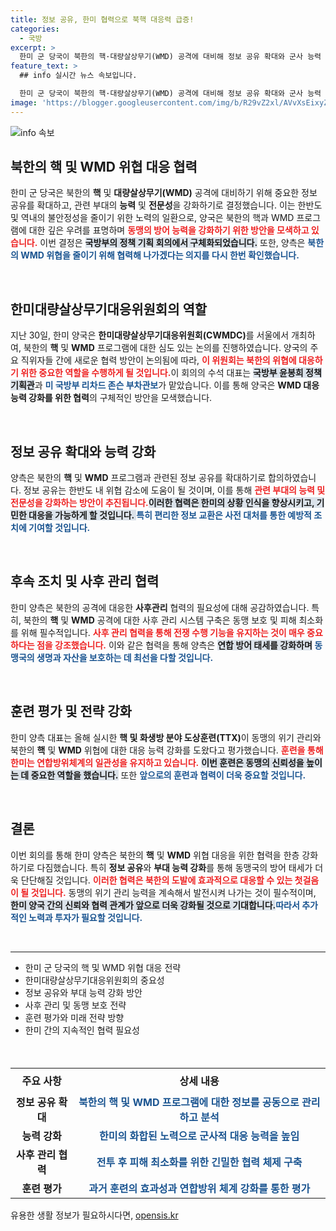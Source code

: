 ```yaml
---
title: 정보 공유, 한미 협력으로 북핵 대응력 급증!
categories:
  - 국방
excerpt: >
  한미 군 당국이 북한의 핵·대량살상무기(WMD) 공격에 대비해 정보 공유 확대와 군사 능력 강화를 논의했습니다. 고도화된 위협을 효과적으로 대응하기 위한 협력 방안을 모색하며, 지역 안정성을 지키기 위한 공동 노력을 강화하는 데 집중했습니다.
feature_text: >
  ## info 실시간 뉴스 속보입니다.

  한미 군 당국이 북한의 핵·대량살상무기(WMD) 공격에 대비해 정보 공유 확대와 군사 능력 강화를 논의했습니다. 고도화된 위협을 효과적으로 대응하기 위한 협력 방안을 모색하며, 지역 안정성을 지키기 위한 공동 노력을 강화하는 데 집중했습니다.
image: 'https://blogger.googleusercontent.com/img/b/R29vZ2xl/AVvXsEixyZcFfHzMRdzZMjFBmAUKJYCLCGyLL1o632UiGVXcaFdKo_bkvkuCioo0uUKlGfBVcT3P84aROyZIXSBEx3Aw5nCQ3pTgDom1WDC4m8eifvWiAmWEEVb4x6G_l8C0QH225ldMjyaFvpxGEBGNO37VmDTDMHGhJPq73UglMfDca1-0aw/s1600/blogspot.png'
---
```


<p><img src="https://blogger.googleusercontent.com/img/b/R29vZ2xl/AVvXsEixyZcFfHzMRdzZMjFBmAUKJYCLCGyLL1o632UiGVXcaFdKo_bkvkuCioo0uUKlGfBVcT3P84aROyZIXSBEx3Aw5nCQ3pTgDom1WDC4m8eifvWiAmWEEVb4x6G_l8C0QH225ldMjyaFvpxGEBGNO37VmDTDMHGhJPq73UglMfDca1-0aw/s1600/blogspot.png" alt="info 속보" /></p>

<h2 data-ke-size="size26">북한의 핵 및 WMD 위협 대응 협력</h2>

<p data-ke-size="size16">한미 군 당국은 북한의 <b>핵</b> 및 <b>대량살상무기(WMD)</b> 공격에 대비하기 위해 중요한 정보 공유를 확대하고, 관련 부대의 <b>능력</b> 및 <b>전문성</b>을 강화하기로 결정했습니다. 이는 한반도 및 역내의 불안정성을 줄이기 위한 노력의 일환으로, 양국은 북한의 핵과 WMD 프로그램에 대한 깊은 우려를 표명하며 <b><span style="color: #ee2323;">동맹의 방어 능력을 강화하기 위한 방안을 모색하고 있습니다.</span></b> 이번 결정은 <b><span style="background-color: #21538527;">국방부의 정책 기획 회의에서 구체화되었습니다.</span></b> 또한, 양측은 <b><span style="color: #1a5490;"> 북한의 WMD 위협을 줄이기 위해 협력해 나가겠다는 의지를 다시 한번 확인했습니다.</span></b></p>

<p data-ke-size="size16">&nbsp;</p>

<h2 data-ke-size="size26">한미대량살상무기대응위원회의 역할</h2>

<p data-ke-size="size16">지난 30일, 한미 양국은 <b>한미대량살상무기대응위원회(CWMDC)</b>를 서울에서 개최하여, 북한의 <b>핵</b> 및 <b>WMD</b> 프로그램에 대한 심도 있는 논의를 진행하였습니다. 양국의 주요 직위자들 간에 새로운 협력 방안이 논의됨에 따라, <b><span style="color: #ee2323;">이 위원회는 북한의 위협에 대응하기 위한 중요한 역할을 수행하게 될 것입니다.</span></b>이 회의의 수석 대표는 <b><span style="background-color: #21538527;">국방부 윤봉희 정책기획관</span></b>과 <b><span style="color: #1a5490;">미 국방부 리차드 존슨 부차관보</span></b>가 맡았습니다. 이를 통해 양국은 <b>WMD 대응능력 강화를 위한 협력</b>의 구체적인 방안을 모색했습니다.</p>

<p data-ke-size="size16">&nbsp;</p>

<h2 data-ke-size="size26">정보 공유 확대와 능력 강화</h2>

<p data-ke-size="size16">양측은 북한의 <b>핵</b> 및 <b>WMD</b> 프로그램과 관련된 정보 공유를 확대하기로 합의하였습니다. 정보 공유는 한반도 내 위협 감소에 도움이 될 것이며, 이를 통해 <b><span style="color: #ee2323;">관련 부대의 능력 및 전문성을 강화하는 방안이 추진됩니다.</span></b><b><span style="background-color: #21538527;">이러한 협력은 한미의 상황 인식을 향상시키고, 기민한 대응을 가능하게 할 것입니다. </span></b><b><span style="color: #1a5490;">특히 편리한 정보 교환은 사전 대처를 통한 예방적 조치에 기여할 것입니다.</span></b></p>

<p data-ke-size="size16">&nbsp;</p>

<h2 data-ke-size="size26">후속 조치 및 사후 관리 협력</h2>

<p data-ke-size="size16">한미 양측은 북한의 공격에 대응한 <b>사후관리</b> 협력의 필요성에 대해 공감하였습니다. 특히, 북한의 <b>핵</b> 및 <b>WMD</b> 공격에 대한 사후 관리 시스템 구축은 동맹 보호 및 피해 최소화를 위해 필수적입니다. <b><span style="color: #ee2323;">사후 관리 협력을 통해 전쟁 수행 기능을 유지하는 것이 매우 중요하다는 점을 강조했습니다.</span></b> 이와 같은 협력을 통해 양측은 <b><span style="background-color: #21538527;">연합 방어 태세를 강화하며</span></b><b><span style="color: #1a5490;"> 동맹국의 생명과 자산을 보호하는 데 최선을 다할 것입니다.</span></b></p>

<p data-ke-size="size16">&nbsp;</p>

<h2 data-ke-size="size26">훈련 평가 및 전략 강화</h2>

<p data-ke-size="size16">한미 양측 대표는 올해 실시한 <b>핵 및 화생방 분야 도상훈련(TTX)</b>이 동맹의 위기 관리와 북한의 <b>핵</b> 및 <b>WMD</b> 위협에 대한 대응 능력 강화를 도왔다고 평가했습니다. <b><span style="color: #ee2323;">훈련을 통해 한미는 연합방위체계의 일관성을 유지하고 있습니다.</span></b> <b><span style="background-color: #21538527;">이번 훈련은 동맹의 신뢰성을 높이는 데 중요한 역할을 했습니다.</span></b> 또한 <b><span style="color: #1a5490;">앞으로의 훈련과 협력이 더욱 중요할 것입니다.</span></b></p>

<p data-ke-size="size16">&nbsp;</p>

<h2 data-ke-size="size26">결론</h2>

<p data-ke-size="size16">이번 회의를 통해 한미 양측은 북한의 <b>핵</b> 및 <b>WMD</b> 위협 대응을 위한 협력을 한층 강화하기로 다짐했습니다. 특히 <b>정보 공유</b>와 <b>부대 능력 강화</b>를 통해 동맹국의 방어 태세가 더욱 단단해질 것입니다. <b><span style="color: #ee2323;">이러한 협력은 북한의 도발에 효과적으로 대응할 수 있는 첫걸음이 될 것입니다.</span></b> 동맹의 위기 관리 능력을 계속해서 발전시켜 나가는 것이 필수적이며, <b><span style="background-color: #21538527;">한미 양국 간의 신뢰와 협력 관계가 앞으로 더욱 강화될 것으로 기대합니다.</span></b><b><span style="color: #1a5490;">따라서 추가적인 노력과 투자가 필요할 것입니다.</span></b></p>

<p data-ke-size="size16">&nbsp;</p>

<hr>

<ul>
   <li>한미 군 당국의 핵 및 WMD 위협 대응 전략</li>
   <li>한미대량살상무기대응위원회의 중요성</li>
   <li>정보 공유와 부대 능력 강화 방안</li>
   <li>사후 관리 및 동맹 보호 전략</li>
   <li>훈련 평가와 미래 전략 방향</li>
   <li>한미 간의 지속적인 협력 필요성</li>
 </ul>

<p data-ke-size="size16">&nbsp;</p>

<table style="margin-top: 20px; ">
      <tr>
          <th style="text-align: center; height: 40px;">주요 사항</th>
          <th style="text-align: center; height: 40px;">상세 내용</th>
      </tr>
      <tr>
          <td style="text-align: center; height: 17px;"><b>정보 공유 확대</b></td>
          <td style="text-align: center; height: 17px;"><b><span style="color: #1a5490;"> 북한의 핵 및 WMD 프로그램에 대한 정보를 공동으로 관리하고 분석</span></b></td>
      </tr>
      <tr>
          <td style="text-align: center; height: 17px;"><b>능력 강화</b></td>
          <td style="text-align: center; height: 17px;"><b><span style="color: #1a5490;"> 한미의 화합된 노력으로 군사적 대응 능력을 높임</span></b></td>
      </tr>
      <tr>
          <td style="text-align: center; height: 17px;"><b>사후 관리 협력</b></td>
          <td style="text-align: center; height: 17px;"><b><span style="color: #1a5490;"> 전투 후 피해 최소화를 위한 긴밀한 협력 체제 구축</span></b></td>
      </tr>
      <tr>
          <td style="text-align: center; height: 17px;"><b>훈련 평가</b></td>
          <td style="text-align: center; height: 17px;"><b><span style="color: #1a5490;"> 과거 훈련의 효과성과 연합방위 체계 강화를 통한 평가</span></b></td>
      </tr>
</table>
유용한 생활 정보가 필요하시다면, <a href="https://opensis.kr" rel="dofollow">opensis.kr</a>


